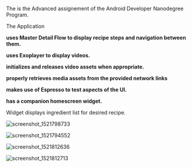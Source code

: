 The is the Advanced assignement of the Android Developer Nanodegree Program.

The Application

**uses Master Detail Flow to display recipe steps and navigation between them.**

**uses Exoplayer to display videos.**

**initializes and releases video assets when appropriate.**

**properly retrieves media assets from the provided network links**

**makes use of Espresso to test aspects of the UI.**

**has a companion homescreen widget.**

Widget displays ingredient list for desired recipe.




![screenshot_1521798733](https://user-images.githubusercontent.com/7755518/37832487-6c7cc4f6-2eb1-11e8-98ef-bb5f936aa55c.png)

![screenshot_1521794552](https://user-images.githubusercontent.com/7755518/37832489-6eefade8-2eb1-11e8-8bed-f445f9646eec.png)

![screenshot_1521812636](https://user-images.githubusercontent.com/7755518/37832490-70ac28c8-2eb1-11e8-853c-23c967e21a5f.png)

![screenshot_1521812713](https://user-images.githubusercontent.com/7755518/37832492-71f65a32-2eb1-11e8-9733-380bc84c3862.png)
